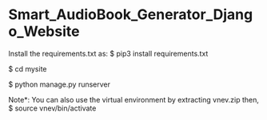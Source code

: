 # Smart_AudioBook_Generator_Django_Website
Install the requirements.txt as: $ pip3 install requirements.txt

$ cd mysite

$ python manage.py runserver

Note*: You can also use the virtual environment by extracting vnev.zip then, $ source vnev/bin/activate
